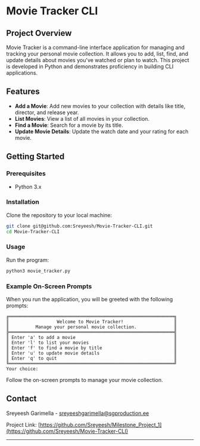 # Movie Tracker CLI

## Project Overview

Movie Tracker is a command-line interface application for managing and tracking your personal movie collection. It allows you to add, list, find, and update details about movies you've watched or plan to watch. This project is developed in Python and demonstrates proficiency in building CLI applications.

## Features

- **Add a Movie**: Add new movies to your collection with details like title, director, and release year.
- **List Movies**: View a list of all movies in your collection.
- **Find a Movie**: Search for a movie by its title.
- **Update Movie Details**: Update the watch date and your rating for each movie.

## Getting Started

### Prerequisites

- Python 3.x

### Installation

Clone the repository to your local machine:

```bash
git clone git@github.com:Sreyeesh/Movie-Tracker-CLI.git
cd Movie-Tracker-CLI
```

### Usage

Run the program:

```bash
python3 movie_tracker.py
```

### Example On-Screen Prompts

When you run the application, you will be greeted with the following prompts:

```
╔══════════════════════════════════════════════════════════════╗
║                  Welcome to Movie Tracker!                   ║
║          Manage your personal movie collection.              ║
╠══════════════════════════════════════════════════════════════╣
║ Enter 'a' to add a movie                                     ║
║ Enter 'l' to list your movies                                ║
║ Enter 'f' to find a movie by title                           ║
║ Enter 'u' to update movie details                            ║
║ Enter 'q' to quit                                            ║
╚══════════════════════════════════════════════════════════════╝
Your choice: 
```

Follow the on-screen prompts to manage your movie collection.


## Contact

Sreyeesh Garimella - sreyeeshgarimella@sgproduction.ee

Project Link: [https://github.com/Sreyeesh/Milestone_Project_1](https://github.com/Sreyeesh/Movie-Tracker-CLI)

---